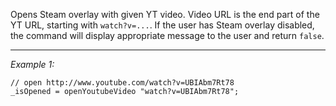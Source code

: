 Opens Steam overlay with given YT video. Video URL is the end part of the YT URL, starting with `watch?v=...`. If the user has Steam overlay disabled, the command will display appropriate message to the user and return `false`.


---
*Example 1:*
```sqf
// open http://www.youtube.com/watch?v=UBIAbm7Rt78
_isOpened = openYoutubeVideo "watch?v=UBIAbm7Rt78";
```